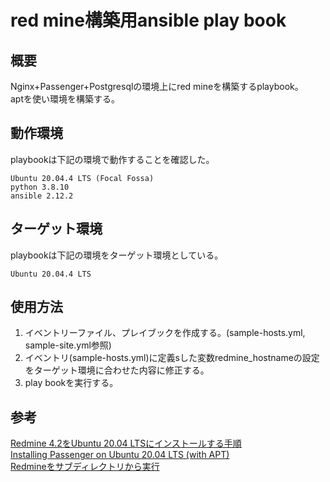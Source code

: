 # red mine構築用ansible play book

## 概要

Nginx+Passenger+Postgresqlの環境上にred mineを構築するplaybook。  
aptを使い環境を構築する。  

## 動作環境

playbookは下記の環境で動作することを確認した。
```
Ubuntu 20.04.4 LTS (Focal Fossa)
python 3.8.10
ansible 2.12.2
```

## ターゲット環境

playbookは下記の環境をターゲット環境としている。
```
Ubuntu 20.04.4 LTS
```

## 使用方法

1. イベントリーファイル、プレイブックを作成する。(sample-hosts.yml, sample-site.yml参照)
2. イベントリ(sample-hosts.yml)に定義sした変数redmine_hostnameの設定をターゲット環境に合わせた内容に修正する。
3. play bookを実行する。

## 参考

[Redmine 4.2をUbuntu 20.04 LTSにインストールする手順](https://blog.redmine.jp/articles/4_2/install/ubuntu/)  
[Installing Passenger
on Ubuntu 20.04 LTS (with APT)](https://www.phusionpassenger.com/docs/advanced_guides/install_and_upgrade/nginx/install/oss/focal.html)  
[Redmineをサブディレクトリから実行](http://blog.toff-monaka.com/my-post1/redmine-post/)

